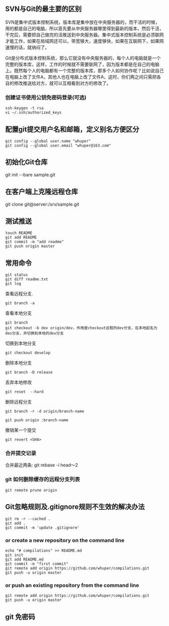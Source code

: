 ## SVN与Git的最主要的区别

SVN是集中式版本控制系统，版本库是集中放在中央服务器的，而干活的时候，用的都是自己的电脑，所以首先要从中央服务器哪里得到最新的版本，然后干活，干完后，需要把自己做完的活推送到中央服务器。集中式版本控制系统是必须联网才能工作，如果在局域网还可以，带宽够大，速度够快，如果在互联网下，如果网速慢的话，就纳闷了。

Git是分布式版本控制系统，那么它就没有中央服务器的，每个人的电脑就是一个完整的版本库，这样，工作的时候就不需要联网了，因为版本都是在自己的电脑上。既然每个人的电脑都有一个完整的版本库，那多个人如何协作呢？比如说自己在电脑上改了文件A，其他人也在电脑上改了文件A，这时，你们两之间只需把各自的修改推送给对方，就可以互相看到对方的修改了。

### 创建证书使用公钥免密码登录(可选)
	ssh-keygen -t rsa
	vi ~/.ssh/authorized_keys

## 配置git提交用户名和邮箱，定义别名方便区分
	git config --global user.name "whuper"
	git config --global user.email "whuper@163.com"

## 初始化Git仓库
git init --bare sample.git

## 在客户端上克隆远程仓库
git clone git@server:/srv/sample.git

## 测试推送
	touch README
	git add README
	git commit -m "add readme"
	git push origin master



## 常用命令
	git status
	git diff readme.txt
	git log 

查看远程分支.

	git branch -a
	
查看本地分支

	git branch
	git checkout -b dev origin/dev，作用是checkout远程的dev分支，在本地起名为dev分支，并切换到本地的dev分支
切换到本地分支

	git checkout develop

删除本地分支

	git branch -D release

丢弃本地修改

	git reset  --hard

删除远程分支

	git branch -r -d origin/branch-name

	git push origin :branch-name
撤销某一个提交

	git revert <SHA> 

### 合并提交记录

合并最近两条: git rebase -i head～2

### git 如何删除缓存的远程分支列表

	git remote prune origin
## Git忽略规则及.gitignore规则不生效的解决办法

	git rm -r --cached .
	git add .
	git commit -m 'update .gitignore'


### or create a new repository on the command line
	echo "# compilations" >> README.md
	git init
	git add README.md
	git commit -m "first commit"
	git remote add origin https://github.com/whuper/compilations.git
	git push -u origin master


### or push an existing repository from the command line
	git remote add origin https://github.com/whuper/compilations.git
	git push -u origin master

## git 免密码